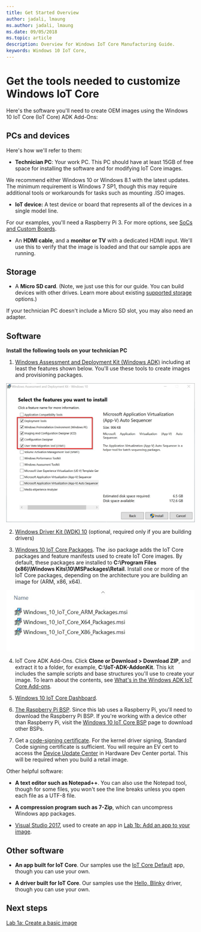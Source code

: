 ```yaml
--- 
title: Get Started Overview
author: jadali, lmaung
ms.author: jadali, lmaung
ms.date: 09/05/2018 
ms.topic: article 
description: Overview for Windows IoT Core Manufacturing Guide.
keywords: Windows 10 IoT Core, 
--- 
```


# Get the tools needed to customize Windows IoT Core

Here's the software you'll need to create OEM images using the Windows 10 IoT Core (IoT Core) ADK Add-Ons:

## PCs and devices
Here's how we'll refer to them:

* <b>Technician PC</b>: Your work PC. This PC should have at least 15GB of free space for installing the software and for modifying IoT Core images. 

We recommend either Windows 10 or Windows 8.1 with the latest updates. The minimum requirement is Windows 7 SP1, though this may require additional tools or workarounds for tasks such as mounting .ISO images.

* <b>IoT device:</b> A test device or board that represents all of the devices in a single model line.

For our examples, you'll need a Raspberry Pi 3. For more options, see [SoCs and Custom Boards](../learn-about-hardware/SoCsAndCUstomBoards.md).

* An <b>HDMI cable</b>, and a <b>monitor or TV</b> with a dedicated HDMI input. We'll use this to verify that the image is loaded and that our sample apps are running.

## Storage
* A <b>Micro SD card</b>. (Note, we just use this for our guide. You can build devices with other drives. Learn more about existing [supported storage](../learn-about-hardware/HardwareCompatList.md#other-hardware-peripherals) options.)

If your technician PC doesn't include a Micro SD slot, you may also need an adapter.

## Software
<b>Install the following tools on your technician PC</b>

1. [Windows Assessment and Deployment Kit (Windows ADK)](https://docs.microsoft.com/en-us/windows-hardware/get-started/adk-install#winADK) including at least the features shown below. You'll use these tools to create images and provisioning packages.

![Dashboard screenshot](../media/ManufacturingGuide/WindowsADKSetup.jpg)

2. [Windows Driver Kit (WDK) 10](https://docs.microsoft.com/en-us/windows-hardware/drivers/download-the-wdk) (optional, required only if you are building drivers)

3. [Windows 10 IoT Core Packages](https://www.microsoft.com/en-us/software-download/windows10iotcore). The .iso package adds the IoT Core packages and feature manifests used to create IoT Core images. By default, these packages are installed to <b>C:\Program Files (x86)\Windows Kits\10\MSPackages\Retail</b>. Install one or more of the IoT Core packages, depending on the architecture you are building an image for (ARM, x86, x64).

![Dashboard screenshot](../media/ManufacturingGuide/IoTCorePackagesInstall.jpg)

4. IoT Core ADK Add-Ons. Click <b>Clone or Download > Download ZIP</b>, and extract it to a folder, for example, <b>C:\IoT-ADK-AddonKit</b>. This kit includes the sample scripts and base structures you'll use to create your image. To learn about the contents, see [What's in the Windows ADK IoT Core Add-ons](https://docs.microsoft.com/en-us/windows-hardware/manufacture/iot/iot-core-adk-addons).

5. [Windows 10 IoT Core Dashboard](http://go.microsoft.com/fwlink/p/?LinkId=708576).

6. [The Raspberry Pi BSP](https://github.com/ms-iot/iot-adk-addonkit/releases/download/v4.4/rpibsp-wm.zip). Since this lab uses a Raspberry Pi, you'll need to download the Raspberry Pi BSP. If you're working with a device other than Raspberry Pi, visit the [Windows 10 IoT Core BSP](https://docs.microsoft.com/en-us/windows/iot-core/build-your-image/createbsps) page to download other BSPs.

7. Get a [code-signing certificate](https://docs.microsoft.com/en-us/windows-hardware/drivers/dashboard/get-a-code-signing-certificate). For the kernel driver signing, Standard Code signing certificate is sufficient. You will require an EV cert to access the [Device Update Center](https://docs.microsoft.com/en-us/windows-hardware/service/iot/using-device-update-center) in Hardware Dev Center portal. This will be required when you build a retail image.

Other helpful software:

* <b>A text editor such as Notepad++</b>. You can also use the Notepad tool, though for some files, you won't see the line breaks unless you open each file as a UTF-8 file.

* <b>A compression program such as 7-Zip</b>, which can uncompress Windows app packages.

* [Visual Studio 2017](https://visualstudio.microsoft.com/vs/), used to create an app in [Lab 1b: Add an app to your image](AddApps.md).

## Other software
* <b>An app built for IoT Core</b>. Our samples use the [IoT Core Default](https://github.com/ms-iot/samples/tree/develop/IoTCoreDefaultApp) app, though you can use your own.

* <b>A driver built for IoT Core</b>. Our samples use the [Hello, Blinky](https://github.com/Microsoft/Windows-iotcore-samples/tree/develop/Samples/HelloBlinky) driver, though you can use your own.

## Next steps
[Lab 1a: Create a basic image](CreateBasicImage.md)

